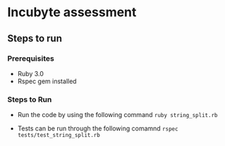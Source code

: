 # Incubyte assessment

## Steps to run

### Prerequisites

- Ruby 3.0
- Rspec gem installed

### Steps to Run

- Run the code by using the following command
    ``ruby string_split.rb``

- Tests can be run through the following comamnd
    ``rspec tests/test_string_split.rb``
